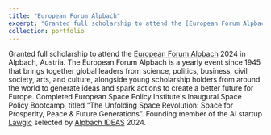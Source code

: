 ```yaml
---
title: "European Forum Alpbach"
excerpt: "Granted full scholarship to attend the [European Forum Alpbach](https://www.alpbach.org/) 2024 in Alpbach, Austria. The European Forum Alpbach is a yearly event since 1945 that brings together global leaders from science, politics, business, civil society, arts, and culture, alongside young scholarship holders from around the world to generate ideas and spark actions to create a better future for Europe. Completed European Space Policy Institute's Inaugural Space Policy Bootcamp, titled “The Unfolding Space Revolution: Space for Prosperity, Peace & Future Generations”"
collection: portfolio
---
```


Granted full scholarship to attend the [European Forum Alpbach](https://www.alpbach.org/) 2024 in Alpbach, Austria. The European Forum Alpbach is a yearly event since 1945 that brings together global leaders from science, politics, business, civil society, arts, and culture, alongside young scholarship holders from around the world to generate ideas and spark actions to create a better future for Europe. Completed European Space Policy Institute's Inaugural Space Policy Bootcamp, titled “The Unfolding Space Revolution: Space for Prosperity, Peace & Future Generations”. Founding member of the AI startup [Lawgic](https://youtu.be/Qr5_MH9suCg?si=v0B7pA17o5Xu4t7I) selected by [Alpbach IDEAS](https://www.alpbach.org/blog/alpbach-ideas) 2024. 
